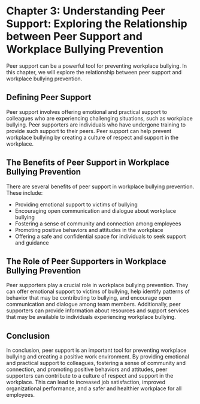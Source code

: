 Chapter 3: Understanding Peer Support: Exploring the Relationship between Peer Support and Workplace Bullying Prevention
========================================================================================================================

Peer support can be a powerful tool for preventing workplace bullying. In this chapter, we will explore the relationship between peer support and workplace bullying prevention.

Defining Peer Support
---------------------

Peer support involves offering emotional and practical support to colleagues who are experiencing challenging situations, such as workplace bullying. Peer supporters are individuals who have undergone training to provide such support to their peers. Peer support can help prevent workplace bullying by creating a culture of respect and support in the workplace.

The Benefits of Peer Support in Workplace Bullying Prevention
-------------------------------------------------------------

There are several benefits of peer support in workplace bullying prevention. These include:

* Providing emotional support to victims of bullying
* Encouraging open communication and dialogue about workplace bullying
* Fostering a sense of community and connection among employees
* Promoting positive behaviors and attitudes in the workplace
* Offering a safe and confidential space for individuals to seek support and guidance

The Role of Peer Supporters in Workplace Bullying Prevention
------------------------------------------------------------

Peer supporters play a crucial role in workplace bullying prevention. They can offer emotional support to victims of bullying, help identify patterns of behavior that may be contributing to bullying, and encourage open communication and dialogue among team members. Additionally, peer supporters can provide information about resources and support services that may be available to individuals experiencing workplace bullying.

Conclusion
----------

In conclusion, peer support is an important tool for preventing workplace bullying and creating a positive work environment. By providing emotional and practical support to colleagues, fostering a sense of community and connection, and promoting positive behaviors and attitudes, peer supporters can contribute to a culture of respect and support in the workplace. This can lead to increased job satisfaction, improved organizational performance, and a safer and healthier workplace for all employees.

